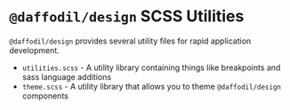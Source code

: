 # `@daffodil/design` SCSS Utilities

`@daffodil/design` provides several utility files for rapid application development.

- `utilities.scss` - A utility library containing things like breakpoints and sass language additions
- `theme.scss` - A utility library that allows you to theme `@daffodil/design` components
